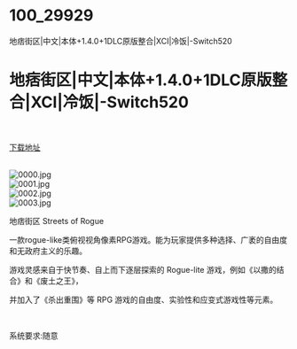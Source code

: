 # 100_29929
地痞街区|中文|本体+1.4.0+1DLC原版整合|XCI|冷饭|-Switch520
# 地痞街区|中文|本体+1.4.0+1DLC原版整合|XCI|冷饭|-Switch520
 <br/></br>
[下载地址](https://www.switch520.cc/article/29929 "下载地址")
<br/></br>

<p><img title="0000.jpg" src="https://www.switch520.cc/muke_img/2022_04_19_8792eee98d8c0.jpg" alt="0000.jpg"><br>
<img title="0001.jpg" src="https://www.switch520.cc/muke_img/2022_04_19_f3b7402ca05fc.jpg" alt="0001.jpg"><br>
<img title="0002.jpg" src="https://www.switch520.cc/muke_img/2022_04_19_39f918fbfb288.jpg" alt="0002.jpg"><br>
<img title="0003.jpg" src="https://www.switch520.cc/muke_img/2022_04_19_0d48b5904e3e1.jpg" alt="0003.jpg"></p>
<p>地痞街区 Streets of Rogue</p>
<p>一款rogue-like类俯视视角像素RPG游戏。能为玩家提供多种选择、广袤的自由度和无政府主义的乐趣。</p>
<p>游戏灵感来自于快节奏、自上而下逐层探索的 Rogue-lite 游戏，例如《以撒的结合》和《废土之王》，</p>
<p>并加入了《杀出重围》等 RPG 游戏的自由度、实验性和应变式游戏性等元素。</p>
<p>&nbsp;</p>
<p>系统要求:随意</p>



